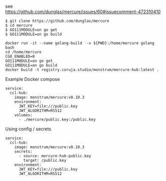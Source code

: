 see  
https://github.com/dunglas/mercure/issues/60#issuecomment-472310410
```
$ git clone https://github.com/dunglas/mercure
$ cd mercure
$ GO111MODULE=on go get
$ GO111MODULE=on go build
```

```
docker run -it --name golang-build  -v ${PWD}:/home/mercure golang bash
cd /home/mercure
CGO_ENABLED=0
GO111MODULE=on go get
GO111MODULE=on go build
docker build -t registry.coruja.studio/monstrum/mercure-hub:latest .
```

Example Docker compose
```
service:
  ccl-hub:
    image: monstrum/mercure:v0.10.3
    environment:
      JWT_KEY=file:///public.key
      JWT_ALGORITHM=RS512
    volumes:
      - ./mercure/public.key:/public.key
```
Using config / secrets
```
service:
  ccl-hub:
    image: monstrum/mercure:v0.10.3
    secrets:
      - source: mercure-hub-public.key
        target: /public.key
    environment:
      JWT_KEY=file:///public.key
      JWT_ALGORITHM=RS512
```
